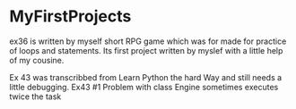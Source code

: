 # MyFirstProjects

ex36 is written by myself short RPG game which was for made for practice of loops and statements. 
Its first project written by myslef with a little help of my cousine.


Ex 43 was transcribbed from Learn Python the hard Way and still needs a little debugging.
Ex43 #1 Problem with class Engine sometimes executes twice the task

